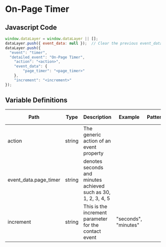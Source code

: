 # On-Page Timer

### 

## Javascript Code
```js
window.dataLayer = window.dataLayer || [];
dataLayer.push({ event_data: null });  // Clear the previous event_data object.
dataLayer.push({
  "event": "timer",
  "detailed_event": "On-Page Timer",
    "action": "<action>",
    "event_data": {
        "page_timer": "<page_timer>"
    },
    "increment": "<increment>"
});
```

## Variable Definitions

|Path|Type|Description|Example|Pattern|Min Length|Max Length|Minimum|Maximum|Multiple Of|
| --- | --- | --- | --- | --- | --- | --- | --- | --- | --- |
|action|string|The generic action of an event property||||||||
|event_data.page_timer|string|denotes seconds and minutes achieved such as 30, 1, 2, 3, 4, 5||||||||
|increment|string|This is the increment parameter for the contact event|"seconds", "minutes"|||||||




